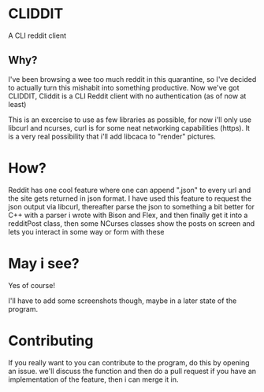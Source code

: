 # CLIDDIT
A CLI reddit client

## Why?

I've been browsing a wee too much reddit in this quarantine, so I've decided to actually turn this mishabit into something productive.
Now we've got CLIDDIT, Cliddit is a CLI Reddit client with no authentication (as of now at least)

This is an excercise to use as few libraries as possible, for now i'll only use libcurl and ncurses, curl is for some neat networking capabilities (https). It is a very real possibility that i'll add libcaca to "render" pictures.

# How?
Reddit has one cool feature where one can append ".json" to every url and the site gets returned in json format. I have used this feature to request the json output via libcurl, thereafter parse the json to something a bit better for C++ with a parser i wrote with Bison and Flex, and then finally get it into a redditPost class, then some NCurses classes show the posts on screen and lets you interact in some way or form with these



# May i see?
Yes of course!

I'll have to add some screenshots though, maybe in a later state of the program.


# Contributing
If you really want to you can contribute to the program, do this by opening an issue. we'll discuss the function and then do a pull request if you have an implementation of the feature, then i can merge it in.
